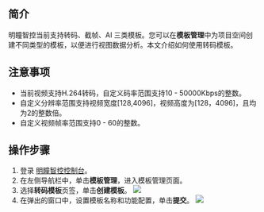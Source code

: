 ## 简介

明瞳智控当前支持转码、截帧、AI 三类模板。您可以在**模板管理**中为项目空间创建不同类型的模板，以便进行视图数据分析。本文介绍如何使用转码模板。

## 注意事项

- 当前视频支持H.264转码，自定义码率范围支持10 - 50000Kbps的整数。
- 自定义分辨率范围支持视频宽度[128,4096]，视频高度为[128，4096]，且均为2的整数倍。
- 自定义视频帧率范围支持0 - 60的整数。

## 操作步骤

1. 登录 [明瞳智控控制台](https://console.cloud.tencent.com/iss)。
2. 在左侧导航栏中，单击**模板管理**，进入模板管理页面。
3. 选择**转码模板**页签，单击**创建模板**。
![](https://qcloudimg.tencent-cloud.cn/raw/6740c7248a6ad96fb9d75d9b66dea363.png)
4. 在弹出的窗口中，设置模板名称和功能配置，单击**提交**。
![](https://qcloudimg.tencent-cloud.cn/raw/13f1effb4c46e1a0e223344ccb882f17.png)

